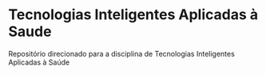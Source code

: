 # Tecnologias Inteligentes Aplicadas à Saude
Repositório direcionado para a disciplina de Tecnologias Inteligentes Aplicadas à Saúde
